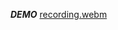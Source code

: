 ***DEMO***
[recording.webm](https://github.com/user-attachments/assets/c35bfc45-8792-4589-bcca-52070e6ace1c)
